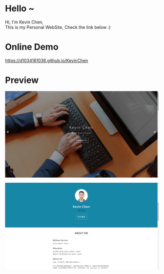 # Hello ~

Hi, I'm Kevin Chen,  
This is my Personal WebSite,
Check the link below :)

# Online Demo

https://d1034181036.github.io/KevinChen

# Preview
  
![preview1](img/preview1.png)

![preview2](img/preview2.png)
